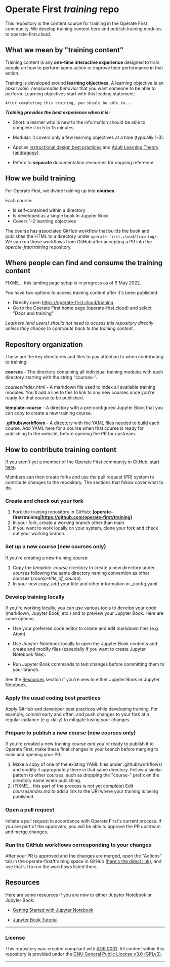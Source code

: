 # Operate First *training* repo

This repository is the content source for training in the Operate First community. We develop training content here and publish training modules to operate-first.cloud.

## What we mean by "training content"

Training content is any **one-time interactive experience** designed to train people on how to perform some action or improve their performance in that action.

Training is developed around **learning objectives**. A learning objective is an *observable, measureable behavior* that you want someone to be able to perform. Learning objectives start with this leading statement:

```
After completing this training, you should be able to...
```

***Training provides the best experience when it is:***

* Short: a learner who is new to the information should be able to complete it in 5 to 15 minutes.

* Modular: it covers only a few learning objectives at a time (typically 1-3).

* Applies [instructional design best practices](https://blog.commlabindia.com/elearning-design/instructional-design-best-practices-guide) and [Adult Learning Theory (andragogy)](https://en.wikipedia.org/wiki/Andragogy).

* Refers to **separate** documentation resources for ongoing reference.

## How we build training

For Operate First, we divide training up into **courses**.

Each course:
* Is self-contained within a directory
* Is developed as a single book in Jupyter Book
* Covers 1-2 learning objectives

The course has associated GitHub workflow that builds the book and publishes the HTML to a directory under ``operate-first.cloud/training/``. We can run those workflows from GitHub after accepting a PR into the *operate-frst/training* repository.

## Where people can find and consume the training content

FIXME... this landing page setup is in progress as of 9 May 2022...

You have two options to access training content after it's been published:
* Directly open https://operate-first.cloud/training
* Go to the Operate First home page (operate-first.cloud) and select "Docs and training"

*Learners (end users) should not need to access this repository directly unless they choose to contribute back to the training content.*

## Repository organization

These are the key directories and files to pay attention to when contributing to training:

**courses** - The directory containing all individual training modules with each directory starting with the string "courses-".

*courses/index.html* - A markdown file used to index all available training modules. You'll add a line to this to link to any new courses once you're ready for that course to be published.

**template-course** - A directory with a pre-configured Jupyter Book that you can copy to create a new training course.

**.github/workflows** - A directory with the YAML files needed to build each course. Add YAML here for a course when that course is ready for publishing to the website, before opening the PR for upstream.

## How to contribute training content

If you aren't yet a member of the Operate First community in GitHub, [start here](https://github.com/operate-first/common/blob/main/docs/add_gh_member_and_access.md#become-a-github-member).

Members can then create forks and use the pull request (PR) system to contribute changes to the repository. The sections that follow cover what to do.

### Create and check out your fork

1. Fork the training repository in GitHub: **[operate-first/training|https://github.com/operate-first/training]**
2. In your fork, create a working branch other than main.
3. If you want to work locally on your system, clone your fork and check out your working branch.

### Set up a new course (new courses only)

If you're creating a new training course:

1. Copy the *template-course* directory to create a new directory under *courses* following the same directory naming convention as other courses (*course-title_of_course*).
2. In your new copy, add your title and other information in _config.yaml.

### Develop training locally

If you're working locally, you can use various tools to develop your code (markdown, Jupyter Book, etc.) and to preview your Jupyter Book. Here are some options:

* Use your preferred code editor to create and edit markdown files (e.g. Atom).

* Use Jupyter Notebook locally to open the Jupyter Book contents and create and modify files (especially if you want to create Jupyter Notebook files).

* Run Jupyter Book commands to test changes before committing them to your branch.

See the [Resources](#Resources) section if you're new to either Jupyter Book or Jupyter Notebook.

### Apply the usual coding best practices

Apply GitHub and developer best practices while developing training. For example, commit early and often, and push changes to your fork at a regular cadance (e.g. daily) to mitigate losing your changes.

### Prepare to publish a new course (new courses only)

If you're created a new training course *and* you're ready to publish it to Operate First, make these final changes in your branch before merging to main and opening your PR:

1. Make a copy of one of the existing YAML files under .github/workflows/ and modify it appropriately there in that same directory. Follow a similar pattern to other courses, such as dropping the "course-" prefix on the directory name when publishing.
2. (FIXME... this part of the process is not yet complete) Edit *courses/index.md* to add a link to the URI where your training is being published.

### Open a pull request

Initiate a pull request in accordance with Operate First's current process. If you are part of the approvers, you will be able to approve the PR upstream and merge changes.

### Run the GitHub workflows corresponding to your changes

After your PR is approved and the changes are merged, open the "Actions" tab in the operate-first/training space in GitHub ([here's the direct link](https://github.com/operate-first/training/actions)), and use that UI to run the workflows listed there.

## Resources

Here are some resources if you are new to either Jupyter Notebook or Jupyter Book:

* [Getting Started with Jupyter Notebook](https://docs.jupyter.org/en/latest/start/index.html)

* [Jupyter Book Tutorial](https://jupyterbook.org/en/stable/start/your-first-book.html)

<hr/>

### License

This repository was created compliant with [ADR 0001](https://www.operate-first.cloud/blueprints/blueprint/docs/adr/0001-use-gpl3-as-license.md). All content within this repository is provided under the [GNU General Public License v3.0 (GPLv3)](https://www.gnu.org/licenses/gpl-3.0.en.html).

<hr/>
